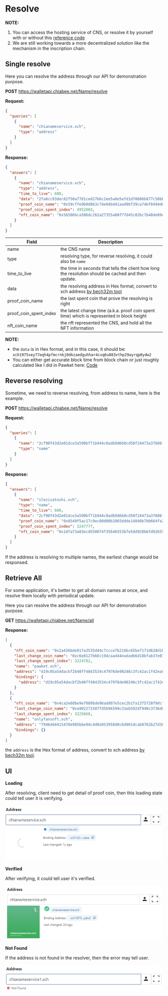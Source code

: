 # Resolve

**NOTE:**

1. You can access the hosting service of CNS, or resolve it by yourself with or without this [reference code](https://github.com/SutuLabs/pawket-api)
2. We are still working towards a more decentralized solution like the mechanism in the inscription chain.

## Single resolve

Here you can resolve the address through our API for demonstration purpose.

**POST** https://walletapi.chiabee.net/Name/resolve

**Request:**

```json
{
  "queries": [
    {
      "name": "chianameservice.xch",
      "type": "address"
    }
  ]
}
```

**Response:**

```json
{
  "answers": [
    {
      "name": "chianameservice.xch",
      "type": "address",
      "time_to_live": 600,
      "data": "2fa8cc93dec82f50a7781ced27b6c2ee5a8e5efd1d70606b877c58bb8545e906",
      "proof_coin_name": "0x59cffe9b0d863c74e04bd41aad96f39ca74bf8494d09e74aa387ad2dbc81086d",
      "proof_coin_spent_index": 4952003,
      "nft_coin_name": "0x56506bca506dc262a27355a08f77d45c02bc7b48de09d1b1ab4d84864bd370df"
    }
  ]
}
```

| Field                  | Description                                                                                                      |
| ---------------------- | ---------------------------------------------------------------------------------------------------------------- |
| name                   | the CNS name                                                                                                     |
| type                   | resolving type, for reverse resolving, it could also be `name`                                                   |
| time_to_live           | the time in seconds that tells the client how long the resolution should be cached and then update.              |
| data                   | the resolving address in Hex format, convert to xch address [by bech32m tool](https://mixch.dev/#/tools/address) |
| proof_coin_name        | the last spent coin that prove the resolving is right                                                            |
| proof_coin_spent_index | the latest change time (a.k.a. proof coin spent time) which is represented in block height                                                      |
| nft_coin_name          | the nft represented the CNS, and hold all the NFT information                                                    |

**NOTE:**

- the `data` is in Hex format, and in this case, it should be: `xch1975vey77eqh4pfmcrnkj0dkzaedguhhar4cxq6u803vthp29ayrqp0ydw2`
- You can either get accurate block time from block chain or just roughly calculated like I did in Pawket here: [Code](https://github.com/SutuLabs/Pawket/blob/master/packages/pawket/src/components/Common/AddressField.vue#L223-L236)

## Reverse resolving

Sometime, we need to reverse resolving, from address to name, here is the example.

**POST** https://walletapi.chiabee.net/Name/resolve

**Request:**

```json
{
  "queries": [
    {
      "name": "2cf90f43d2e01dce3a590bf71b944c0adb9d6b0cd50f24473a37606f9a601378",
      "type": "name"
    }
  ]
}
```

**Response:**

```json
{
  "answers": [
    {
      "name": "slezisatoshi.xch",
      "type": "name",
      "time_to_live": 600,
      "data": "2cf90f43d2e01dce3a590bf71b944c0adb9d6b0cd50f24473a37606f9a601378",
      "proof_coin_name": "0x8549f5ac17c9ec80d00b2865ddde14040b7bb664fa23637cfdb822aead528043",
      "proof_coin_spent_index": 3247777,
      "nft_coin_name": "0x1dfa73a03ecd550074f35646553b7e5dd928b6fd9265597935142ddb62eae62e"
    }
  ]
}
```

If the address is resolving to multiple names, the earliest change would be responsed.


## Retrieve All

For some application, it's better to get all domain names at once, and resolve them locally with periodical update.

Here you can resolve the address through our API for demonstration purpose.

**GET** https://walletapi.chiabee.net/Name/all

**Response:**

```json
[
  {
    "nft_coin_name": "0x2a436bde91fa3535d44c7ccce7b216bc65be7171d628d1624d195a050274fd4b",
    "last_change_coin_name": "0xc6e8127b66c194caad44eadad66d18bfab37e0343a9c2be0be35aada79a9b971",
    "last_change_spent_index": 3224782,
    "name": "pawket.xch",
    "address": "d19c05a54dacbf2b40ff4843534c47976de90246c3fc42ac1f42ea81b434b8ea",
    "bindings": {
      "address": "d19c05a54dacbf2b40ff4843534c47976de90246c3fc42ac1f42ea81b434b8ea"
    }
  },
  {
    "nft_coin_name": "0x4ca2e68be9e7089bde96add07e5cec2b1fa13f5728f9dcfbb5c46d644cb05151",
    "last_change_coin_name": "0xa902271587fd5b96599c31eb592df940c3f36d08289b0d756ad49511de2fb617",
    "last_change_spent_index": 3225668,
    "name": "onlyfansnft.xch",
    "address": "7946dd4415470e985bbe94c4d0a953958d0c6d901dcab8762b27d36160d8462a",
    "bindings": {}
  }
]
```

the `address` is the Hex format of address, convert to xch address [by bech32m tool](https://mixch.dev/#/tools/address).

## UI

**Loading**

After resolving, client need to get detail of proof coin, then this loading state could tell user it is verifying.

![](cns-loading.png)

**Verified**

After verifying, it could tell user it's verified.

![](cns-verified.png)

**Not Found**

If the address is not found in the resolver, then the error may tell user.

![](cns-not-found.png)